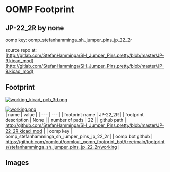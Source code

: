 # OOMP Footprint  
## JP-22_2R  by none  
  
oomp key: oomp_stefanhamminga_sh_jumper_pins_jp_22_2r  
  
source repo at: [http://gitlab.com/StefanHamminga/SH_Jumper_Pins.pretty/blob/master/JP-9.kicad_mod](http://gitlab.com/StefanHamminga/SH_Jumper_Pins.pretty/blob/master/JP-9.kicad_mod)  
## Footprint  
  
[![working_kicad_pcb_3d.png](working_kicad_pcb_3d_600.png)](working_kicad_pcb_3d.png)  
  
[![working.png](working_600.png)](working.png)  
| name | value | 
| --- | --- | 
| footprint name | JP-22_2R | 
| footprint description | None | 
| number of pads | 22 | 
| github path | http://github.com/StefanHamminga/SH_Jumper_Pins.pretty/blob/master/JP-22_2R.kicad_mod | 
| oomp key | oomp_stefanhamminga_sh_jumper_pins_jp_22_2r | 
| oomp bot github | https://github.com/oomlout/oomlout_oomp_footprint_bot/tree/main/footprints/stefanhamminga_sh_jumper_pins_jp_22_2r/working | 
## Images  
